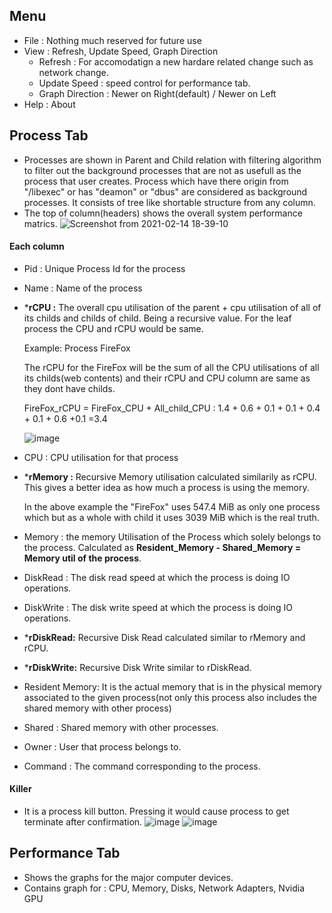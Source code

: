 ## Menu 
- File : Nothing much reserved for future use
- View : Refresh, Update Speed, Graph Direction
  * Refresh : For accomodatign a new hardare related change such as network change.
  * Update Speed : speed control for performance tab.
  * Graph Direction : Newer on Right(default) / Newer on Left
- Help : About

## Process Tab
- Processes are shown in Parent and Child relation with filtering algorithm to filter out the background processes that are not as usefull as the process that user creates. Process which have there origin from "/libexec" or has "deamon" or "dbus" are considered as background processes. It consists of tree like shortable structure from any column.
- The top of column(headers) shows the overall system performance matrics.
![Screenshot from 2021-02-14 18-39-10](https://user-images.githubusercontent.com/48773008/108234592-f4a72980-716a-11eb-9a56-44ee60cba604.png)

#### Each column
- Pid : Unique Process Id for the process
- Name  : Name of the process
- ***rCPU :** The overall cpu utilisation of the parent + cpu utilisation of all of its childs and childs of child. Being a recursive value. For the leaf process the CPU and rCPU would be same. 

  Example: Process FireFox
  
  The rCPU for the FireFox will be the sum of all the CPU utilisations of all its childs(web contents) and their rCPU and CPU column are same as they dont have childs.
  
  FireFox_rCPU = FireFox_CPU + All_child_CPU : 1.4 + 0.6 + 0.1 + 0.1 + 0.4 + 0.1 + 0.6 +0.1 =3.4
  
  ![image](https://user-images.githubusercontent.com/48773008/108231171-7f862500-7167-11eb-8616-01d662342d14.png)
  
- CPU : CPU utilisation for that process
- ***rMemory :** Recursive Memory utilisation calculated similarily as rCPU. This gives a better idea as how much a process is using the memory.

  In the above example the "FireFox" uses 547.4 MiB as only one process which but as a whole with child it uses 3039 MiB which is the real truth. 
- Memory : the memory Utilisation of the Process which solely belongs to the process. Calculated as **Resident_Memory - Shared_Memory = Memory util of the process**.
- DiskRead : The disk read speed at which the process is doing IO operations.
- DiskWrite : The disk write speed at which the process is doing IO operations.
- ***rDiskRead:** Recursive Disk Read calculated similar to rMemory and rCPU. 
- ***rDiskWrite:** Recursive Disk Write similar to rDiskRead.
- Resident Memory: It is the actual memory that is in the physical memory associated to the given process(not only this process also includes the shared memory with other process)
- Shared : Shared memory with other processes.
- Owner : User that process belongs to.
- Command : The command corresponding to the process.

#### Killer
- It is a process kill button. Pressing it would cause process to get terminate after confirmation.
![image](https://user-images.githubusercontent.com/48773008/108235398-cbd36400-716b-11eb-8b78-36a883a98a8e.png)
![image](https://user-images.githubusercontent.com/48773008/108235101-86169b80-716b-11eb-94f3-0fa203fd0c2a.png)

## Performance Tab
- Shows the graphs for the major computer devices.
- Contains graph for : CPU, Memory, Disks, Network Adapters, Nvidia GPU



